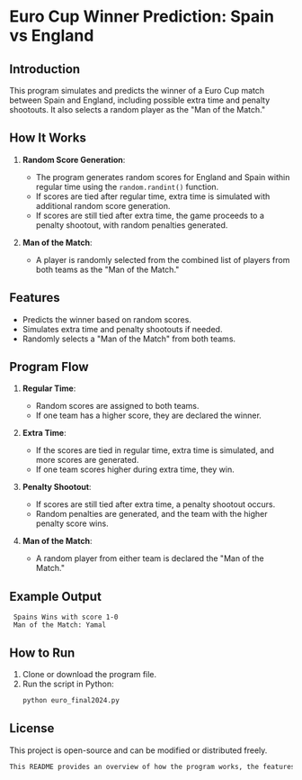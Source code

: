 # Euro Cup Winner Prediction: Spain vs England

## Introduction

This program simulates and predicts the winner of a Euro Cup match between Spain and England, including possible extra time and penalty shootouts. It also selects a random player as the "Man of the Match."

## How It Works

1. **Random Score Generation**: 
   - The program generates random scores for England and Spain within regular time using the `random.randint()` function.
   - If scores are tied after regular time, extra time is simulated with additional random score generation.
   - If scores are still tied after extra time, the game proceeds to a penalty shootout, with random penalties generated.

2. **Man of the Match**:
   - A player is randomly selected from the combined list of players from both teams as the "Man of the Match."

## Features

- Predicts the winner based on random scores.
- Simulates extra time and penalty shootouts if needed.
- Randomly selects a "Man of the Match" from both teams.

## Program Flow

1. **Regular Time**: 
   - Random scores are assigned to both teams.
   - If one team has a higher score, they are declared the winner.

2. **Extra Time**: 
   - If the scores are tied in regular time, extra time is simulated, and more scores are generated.
   - If one team scores higher during extra time, they win.

3. **Penalty Shootout**: 
   - If scores are still tied after extra time, a penalty shootout occurs.
   - Random penalties are generated, and the team with the higher penalty score wins.

4. **Man of the Match**:
   - A random player from either team is declared the "Man of the Match."

## Example Output
     Spains Wins with score 1-0
     Man of the Match: Yamal

## How to Run

1. Clone or download the program file.
2. Run the script in Python:
   ```bash
   python euro_final2024.py
   
 ## License
This project is open-source and can be modified or distributed freely.
```bash	
This README provides an overview of how the program works, the features, and the example usage.

